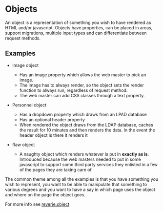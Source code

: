 # Objects

An object is a representation of something you wish to have rendered as HTML and/or javascript. Objects have properties, can be placed in areas, support migrations, multiple input types and can differentiate between request methods.

## Examples

- Image object
  - Has an image property which allows the web master to pick an image.
  - The image has to always render, so the object sets the render function to always run, regardless of request method.
  - The web master can add CSS classes through a text property.

- Personnel object
  - Has a dropdown property which draws from an LPAD database
  - Has an optional header property
  - When rendered the object draws from the LDAP database, caches the result for 10 minutes and then renders the data. In the event the header object is there it renders it
  
- Raw object
  - A naughty object which renders whatever is put in **exactly as is**. Introduced because the web masters needed to put in some javascript to support some third party services they enlisted in a few of the pages they are taking care of.
  
  
The common theme among all the examples is that you have something you wish to represent, you want to be able to manipulate that something to various degrees and you want to have a say in which page uses the object and where on the page the object goes.


For more info see [reverie.object](../reverie/object.md)
